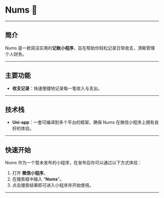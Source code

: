 # Nums 🚀

-----

## 简介

Nums 是一款简洁实用的**记账小程序**，旨在帮助你轻松记录日常收支，清晰管理个人财务。

-----

## 主要功能

  * **收支记录**：快速便捷地记录每一笔收入与支出。

-----

## 技术栈

  * **Uni-app**：一套可编译到多个平台的框架，确保 Nums 在微信小程序上拥有良好的体验。

-----

## 快速开始

Nums 作为一个暂未发布的小程序，在发布后你可以通过以下方式体验：

1.  打开 **微信小程序**。
2.  在搜索框中输入 "**Nums**"。
3.  点击搜索结果即可进入小程序并开始使用。

-----
